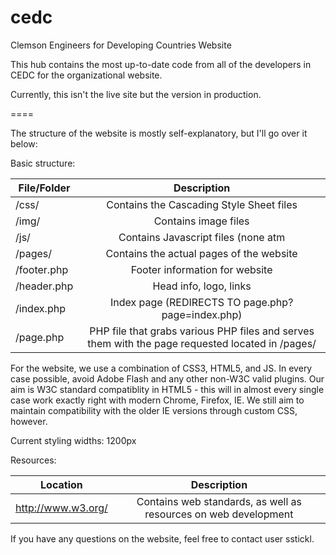cedc  
====  
  
Clemson Engineers for Developing Countries Website  
  
This hub contains the most up-to-date code from all of the developers in CEDC for the organizational website.

Currently, this isn't the live site but the version in production.
  
====  
  
The structure of the website is mostly self-explanatory, but I'll go over it below:  
  
Basic structure:  
  
| File/Folder  | Description                                                                                         |
| ------------ |:---------------------------------------------------------------------------------------------------:|
| /css/        | Contains the Cascading Style Sheet files                                                            |
| /img/        | Contains image files                                                                                |
| /js/         | Contains Javascript files (none atm                                                                 |
| /pages/      | Contains the actual pages of the website                                                            |
| /footer.php  | Footer information for website                                                                      |
| /header.php  | Head info, logo, links                                                                              |
| /index.php   | Index page (REDIRECTS TO page.php?page=index.php)                                                   |
| /page.php    | PHP file that grabs various PHP files and serves them with the page requested located in /pages/    |
  
For the website, we use a combination of CSS3, HTML5, and JS.  In every case possible, avoid Adobe Flash and any other non-W3C valid plugins.  Our aim is W3C standard compatiblity in HTML5 - this will in almost every single case work exactly right with modern Chrome, Firefox, IE.  We still aim to maintain compatibility with the older IE versions through custom CSS, however.

Current styling widths: 1200px
  
Resources:  
  
| Location                 | Description                                                          |
| ------------------------ |:--------------------------------------------------------------------:|
| http://www.w3.org/       | Contains web standards, as well as resources on web development      |
  
If you have any questions on the website, feel free to contact user sstickl.
